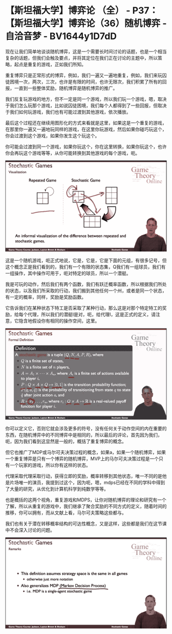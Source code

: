 # 【斯坦福大学】博弈论 （全） - P37：【斯坦福大学】博弈论（36）随机博弈 - 自洽音梦 - BV1644y1D7dD

现在让我们简单地谈谈随机博弈，这是一个需要长时间讨论的话题，也是一个相当复杂的话题，但我们会触及要点，并将其定位在我们正在讨论的主题中，所以策略，起点是重复的游戏，正如我们所知。

重复博弈只是正常形式的博弈，例如，我们一遍又一遍地重复，例如，我们来玩囚徒困境一次，两次，三次，也许是有限的时间，也许无限次，我们积累了所有的回报，一直到一些整体奖励，随机博弈是随机博弈的推广。

我们反复玩游戏的地方，但不一定是同一个游戏，所以我们玩一个游戏，嗯，取决于我们怎么玩那个游戏，比如说囚徒困境，我们每个人都得到了一些回报，但取决于我们如何玩游戏，我们也有可能过渡到其他游戏，依次播放。

最后这个过程还在继续用图形化的方式来看就是这里，如果这是一个重复的游戏，在那里你一遍又一遍地玩同样的游戏，在这里你玩游戏，然后如果你碰巧玩这个，你会过渡到这个游戏，如果你发生这个玩这个。

你可能会过渡到同一个游戏，如果你玩这个，你在这里转换，如果你玩这个，也许你会再玩这个游戏等等，从你可能转换到其他游戏的每个游戏，呃。



![](img/34f3193931d7b942fd5e30b6e31d5565_1.png)

这是一个随机游戏，呃正式地说，它是，它是，它是下面的元组，有很多记号，但这个概念正是我们看到的，我们有一个有限的状态集，Q我们有一组球员，我们有一组操作，其中操作可用于，呃对特定的球员，所以一个潜艇。

我是可玩的动作，然后我们有两个函数，我们有跃迁概率函数，所以根据我们所处的状态，以及我们所采取的行动，我们搬到其他任何一个州，或者是同一个状态，有一定的概率，同样，奖励是奖励函数。

它告诉我们在某种状态下特工是否采取了某种行动，那么这是对那个特定特工的奖励，给每个代理，所以我们的潜艇I是对，呃，给代理I，这是正式的定义，请注意，它隐含地假设你有相同的操作空间，这里。



![](img/34f3193931d7b942fd5e30b6e31d5565_3.png)

你可以定义它，否则它就会涉及更多的符号，没有任何关于动作空间的内在重要的东西，在随机博弈中的不同博弈中是相同的，所以最后的评论，首先因为我们，呃，因为我们看到这显然是一般的，概括了重复博弈的概念。

但它也推广了MDP或马尔可夫决策过程的概念，如果a，如果一个随机博弈，如果一个重复博弈是只有一个博弈的随机博弈，MVP上的马尔可夫决策过程是一个只有一个玩家的游戏，所以你有这样的状态。

代理采取代理采取行动，获得立即的奖励，概率转移到其他状态，唯一不同的是他是片场唯一的演员，我提到过这个，因为呃，嗯，mdps已经在不同的学科中得到了大量的研究，从优化到计算机科学到纯数学等等。

也是概括的这两个视角，重复游戏和MDPS，让你对随机博弈的理论和研究有一个了解，所以从重复的游戏中，我们继承了聚合奖励的不同方式的定义，随着时间的推移，你可以拥有，而从文献上看，马尔可夫策略这些都与。

我们也有关于潜在转移概率结构的可达性概念，又是这样，这些都是我们在这节课中不会深入讨论的问题。

![](img/34f3193931d7b942fd5e30b6e31d5565_5.png)